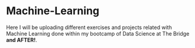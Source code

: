 # Machine-Learning
Here I will be uploading different exercises and projects related with Machine Learning done within my bootcamp of Data Science at The Bridge **and AFTER!**.
